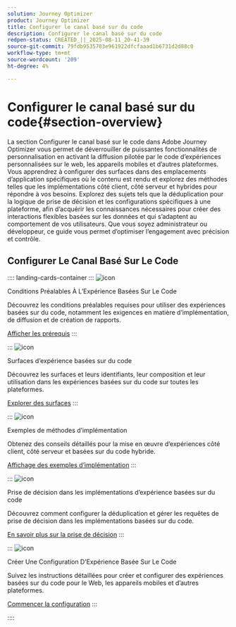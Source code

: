 ```yaml
---
solution: Journey Optimizer
product: Journey Optimizer
title: Configurer le canal basé sur du code
description: Configurer le canal basé sur du code
redpen-status: CREATED_||_2025-08-11_20-41-39
source-git-commit: 79fdb9535703e961922dfcfaaad1b6731d2d88c0
workflow-type: tm+mt
source-wordcount: '209'
ht-degree: 4%

---
```



# Configurer le canal basé sur du code{#section-overview}

La section Configurer le canal basé sur le code dans Adobe Journey Optimizer vous permet de déverrouiller de puissantes fonctionnalités de personnalisation en activant la diffusion pilotée par le code d’expériences personnalisées sur le web, les appareils mobiles et d’autres plateformes. Vous apprendrez à configurer des surfaces dans des emplacements d’application spécifiques où le contenu est rendu et explorez des méthodes telles que les implémentations côté client, côté serveur et hybrides pour répondre à vos besoins. Explorez des sujets tels que la déduplication pour la logique de prise de décision et les configurations spécifiques à une plateforme, afin d’acquérir les connaissances nécessaires pour créer des interactions flexibles basées sur les données et qui s’adaptent au comportement de vos utilisateurs. Que vous soyez administrateur ou développeur, ce guide vous permet d’optimiser l’engagement avec précision et contrôle.

## Configurer Le Canal Basé Sur Le Code

:::: landing-cards-container
:::
![icon](https://cdn.experienceleague.adobe.com/icons/list-check.svg)

Conditions Préalables À L’Expérience Basées Sur Le Code

Découvrez les conditions préalables requises pour utiliser des expériences basées sur du code, notamment les exigences en matière d’implémentation, de diffusion et de création de rapports.

[Afficher les prérequis](../using/code-based/code-based-prerequisites.md)
:::

:::
![icon](https://cdn.experienceleague.adobe.com/icons/puzzle-piece.svg)

Surfaces d’expérience basées sur du code

Découvrez les surfaces et leurs identifiants, leur composition et leur utilisation dans les expériences basées sur du code sur toutes les plateformes.

[Explorer des surfaces](../using/code-based/code-based-surface.md)
:::

:::
![icon](https://cdn.experienceleague.adobe.com/icons/code-branch.svg)

Exemples de méthodes d’implémentation

Obtenez des conseils détaillés pour la mise en œuvre d’expériences côté client, côté serveur et basées sur du code hybride.

[Affichage des exemples d’implémentation](../using/code-based/code-based-implementation-samples.md)
:::

:::
![icon](https://cdn.experienceleague.adobe.com/icons/bullseye.svg)

Prise de décision dans les implémentations d’expérience basées sur du code

Découvrez comment configurer la déduplication et gérer les requêtes de prise de décision dans les implémentations basées sur du code.

[En savoir plus sur la prise de décision](../using/code-based/code-based-decisioning-implementations.md)
:::

:::
![icon](https://cdn.experienceleague.adobe.com/icons/gear.svg)

Créer Une Configuration D’Expérience Basée Sur Le Code

Suivez les instructions détaillées pour créer et configurer des expériences basées sur du code pour le Web, les appareils mobiles et d’autres plateformes.

[Commencer la configuration](../using/code-based/code-based-configuration.md)
:::

::::

